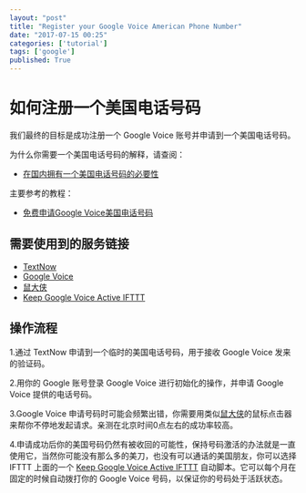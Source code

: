 ```yaml
---
layout: "post"
title: "Register your Google Voice American Phone Number"
date: "2017-07-15 00:25"
categories: ['tutorial']
tags: ['google']
published: True
---
```


# 如何注册一个美国电话号码

我们最终的目标是成功注册一个 Google  Voice 账号并申请到一个美国电话号码。

为什么你需要一个美国电话号码的解释，请查阅：

* [在国内拥有一个美国电话号码的必要性](https://zhuanlan.zhihu.com/p/27807882)

<!--more-->

主要参考的教程：

* [免费申请Google Voice美国电话号码](https://kn007.net/topics/free-application-for-google-voice-phone-number/)

## 需要使用到的服务链接

* [TextNow](https://www.textnow.com/)
* [Google Voice](https://kn007.net/func/go.php?url=https://www.google.com/voice/?setup=1#setup/)
* [鼠大侠](http://www.shudaxia.com/)
* [Keep Google Voice Active IFTTT](https://ifttt.com/applets/131839p-keep-google-voice-active)

## 操作流程

1.通过 TextNow 申请到一个临时的美国电话号码，用于接收 Google Voice 发来的验证码。

2.用你的 Google 账号登录 Google Voice 进行初始化的操作，并申请 Google Voice 提供的电话号码。

3.Google Voice 申请号码时可能会频繁出错，你需要用类似[鼠大侠](http://www.shudaxia.com/)的鼠标点击器来帮你不停地发起请求。亲测在北京时间0点左右的成功率较高。

4.申请成功后你的美国号码仍然有被收回的可能性，保持号码激活的办法就是一直使用它，当然你可能没有那么多的美刀，也没有可以通话的美国朋友，你可以选择 IFTTT 上面的一个 [Keep Google Voice Active IFTTT](https://ifttt.com/applets/131839p-keep-google-voice-active) 自动脚本。它可以每个月在固定的时候自动拨打你的 Google Voice 号码，以保证你的号码处于活跃状态。
